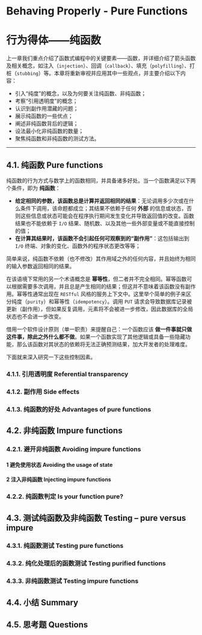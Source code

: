 # Behaving Properly - Pure Functions

# 行为得体——纯函数



上一章我们重点介绍了函数式编程中的关键要素——函数，并详细介绍了箭头函数及相关概念，如注入（`injection`）、回调（`callback`）、填充（`polyfilling`）、打桩（`stubbing`）等。本章将重新审视并应用其中一些观点，并主要介绍以下内容：

- 引入“纯度”的概念，以及为何要关注纯函数、非纯函数；
- 考察“引用透明度”的概念；
- 认识到副作用潜藏的问题；
- 展示纯函数的一些优点；
- 阐述非纯函数背后的逻辑；
- 设法最小化非纯函数的数量；
- 聚焦纯函数和非纯函数的测试方法。

---



## 4.1. 纯函数 Pure functions

纯函数的行为方式与数学上的函数相同，并具备诸多好处。当一个函数满足以下两个条件，即为 **纯函数**：

- **给定相同的参数，该函数总是计算并返回相同的结果**：无论调用多少次或在什么条件下调用，该命题都成立；其结果不依赖于任何 **外部** 的信息或状态，否则这些信息或状态可能会在程序执行期间发生变化并导致返回值的改变。函数结果也不能依赖于 `I/O` 结果、随机数、以及其他一些外部变量或不能直接控制的值；
- **在计算其结果时，该函数不会引起任何可观察到的“副作用”**：这包括输出到 `I/O` 终端、对象的变化、函数外的程序状态更改等等；

简单来说，纯函数不依赖（也不修改）其作用域之外的任何内容，并且始终为相同的输入参数返回相同的结果。

在该语境下常用的另一个术语概念是 **幂等性**，但二者并不完全相同。幂等函数可以根据需要多次调用，并且总是产生相同的结果；但这并不意味着该函数没有副作用。幂等性通常出现在 `RESTful` 风格的服务上下文中。这里举个简单的例子来区分纯度（`purity`）和幂等性（`idempotency`）。调用 `PUT` 请求会导致数据库记录被更新（副作用），但如果反复调用，元素将不会被进一步修改，因此数据库的全局状态也不会进一步改变。

借用一个软件设计原则（单一职责）来提醒自己：一个函数应该 **做一件事就只做这件事，除此之外什么都不做**。如果一个函数实现了其他逻辑或具备一些隐藏功能，那么该函数对其状态的依赖将无法正确预测结果，加大开发者的处理难度。

下面就来深入研究一下这些控制因素。



### 4.1.1. 引用透明度 Referential transparency

### 4.1.2. 副作用 Side effects

### 4.1.3. 纯函数的好处 Advantages of pure functions

## 4.2. 非纯函数 Impure functions

### 4.2.1. 避开非纯函数 Avoiding impure functions

#### 1 避免使用状态 Avoiding the usage of state

#### 2 注入非纯函数 Injecting impure functions

### 4.2.2. 纯函数判定 Is your function pure?

## 4.3. 测试纯函数及非纯函数 Testing – pure versus impure

### 4.3.1. 纯函数测试 Testing pure functions

### 4.3.2. 纯化处理后的函数测试 Testing purified functions

### 4.3.3. 非纯函数测试 Testing impure functions

## 4.4. 小结 Summary

## 4.5. 思考题 Questions